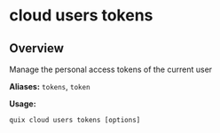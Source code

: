 # cloud users tokens

## Overview

Manage the personal access tokens of the current user

**Aliases:** `tokens`, `token`

**Usage:**

```
quix cloud users tokens [options]
```

